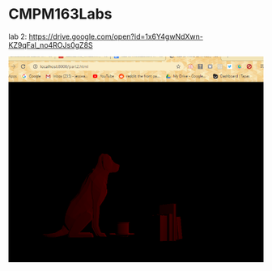# CMPM163Labs
lab 2: https://drive.google.com/open?id=1x6Y4gwNdXwn-KZ9qFaI_no4ROJs0gZ8S

![](lab2/lab2%20model%20scene%20screenshot.png)
